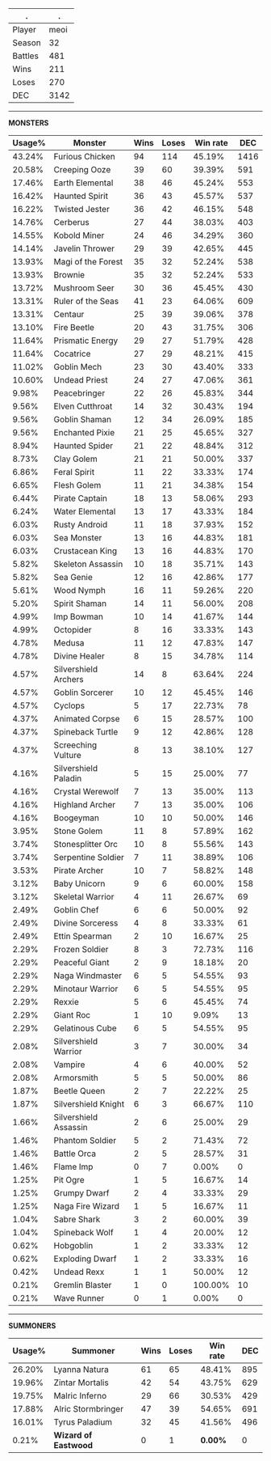 .|.
|-|-
Player|meoi
Season|32
Battles|481
Wins|211
Loses|270
DEC|3142

---
**MONSTERS**

Usage%|Monster|Wins|Loses|Win rate|DEC|
-|-|-|-|-|-|
43.24%|Furious Chicken|94|114|45.19%|1416|
20.58%|Creeping Ooze|39|60|39.39%|591|
17.46%|Earth Elemental|38|46|45.24%|553|
16.42%|Haunted Spirit|36|43|45.57%|537|
16.22%|Twisted Jester|36|42|46.15%|548|
14.76%|Cerberus|27|44|38.03%|403|
14.55%|Kobold Miner|24|46|34.29%|360|
14.14%|Javelin Thrower|29|39|42.65%|445|
13.93%|Magi of the Forest|35|32|52.24%|538|
13.93%|Brownie|35|32|52.24%|533|
13.72%|Mushroom Seer|30|36|45.45%|430|
13.31%|Ruler of the Seas|41|23|64.06%|609|
13.31%|Centaur|25|39|39.06%|378|
13.10%|Fire Beetle|20|43|31.75%|306|
11.64%|Prismatic Energy|29|27|51.79%|428|
11.64%|Cocatrice|27|29|48.21%|415|
11.02%|Goblin Mech|23|30|43.40%|333|
10.60%|Undead Priest|24|27|47.06%|361|
9.98%|Peacebringer|22|26|45.83%|344|
9.56%|Elven Cutthroat|14|32|30.43%|194|
9.56%|Goblin Shaman|12|34|26.09%|185|
9.56%|Enchanted Pixie|21|25|45.65%|327|
8.94%|Haunted Spider|21|22|48.84%|312|
8.73%|Clay Golem|21|21|50.00%|337|
6.86%|Feral Spirit|11|22|33.33%|174|
6.65%|Flesh Golem|11|21|34.38%|154|
6.44%|Pirate Captain|18|13|58.06%|293|
6.24%|Water Elemental|13|17|43.33%|184|
6.03%|Rusty Android|11|18|37.93%|152|
6.03%|Sea Monster|13|16|44.83%|181|
6.03%|Crustacean King|13|16|44.83%|170|
5.82%|Skeleton Assassin|10|18|35.71%|143|
5.82%|Sea Genie|12|16|42.86%|177|
5.61%|Wood Nymph|16|11|59.26%|220|
5.20%|Spirit Shaman|14|11|56.00%|208|
4.99%|Imp Bowman|10|14|41.67%|144|
4.99%|Octopider|8|16|33.33%|143|
4.78%|Medusa|11|12|47.83%|147|
4.78%|Divine Healer|8|15|34.78%|114|
4.57%|Silvershield Archers|14|8|63.64%|224|
4.57%|Goblin Sorcerer|10|12|45.45%|146|
4.57%|Cyclops|5|17|22.73%|78|
4.37%|Animated Corpse|6|15|28.57%|100|
4.37%|Spineback Turtle|9|12|42.86%|128|
4.37%|Screeching Vulture|8|13|38.10%|127|
4.16%|Silvershield Paladin|5|15|25.00%|77|
4.16%|Crystal Werewolf|7|13|35.00%|113|
4.16%|Highland Archer|7|13|35.00%|106|
4.16%|Boogeyman|10|10|50.00%|146|
3.95%|Stone Golem|11|8|57.89%|162|
3.74%|Stonesplitter Orc|10|8|55.56%|143|
3.74%|Serpentine Soldier|7|11|38.89%|106|
3.53%|Pirate Archer|10|7|58.82%|148|
3.12%|Baby Unicorn|9|6|60.00%|158|
3.12%|Skeletal Warrior|4|11|26.67%|69|
2.49%|Goblin Chef|6|6|50.00%|92|
2.49%|Divine Sorceress|4|8|33.33%|61|
2.49%|Ettin Spearman|2|10|16.67%|25|
2.29%|Frozen Soldier|8|3|72.73%|116|
2.29%|Peaceful Giant|2|9|18.18%|20|
2.29%|Naga Windmaster|6|5|54.55%|93|
2.29%|Minotaur Warrior|6|5|54.55%|95|
2.29%|Rexxie|5|6|45.45%|74|
2.29%|Giant Roc|1|10|9.09%|13|
2.29%|Gelatinous Cube|6|5|54.55%|95|
2.08%|Silvershield Warrior|3|7|30.00%|34|
2.08%|Vampire|4|6|40.00%|52|
2.08%|Armorsmith|5|5|50.00%|86|
1.87%|Beetle Queen|2|7|22.22%|25|
1.87%|Silvershield Knight|6|3|66.67%|110|
1.66%|Silvershield Assassin|2|6|25.00%|29|
1.46%|Phantom Soldier|5|2|71.43%|72|
1.46%|Battle Orca|2|5|28.57%|31|
1.46%|Flame Imp|0|7|0.00%|0|
1.25%|Pit Ogre|1|5|16.67%|14|
1.25%|Grumpy Dwarf|2|4|33.33%|29|
1.25%|Naga Fire Wizard|1|5|16.67%|11|
1.04%|Sabre Shark|3|2|60.00%|39|
1.04%|Spineback Wolf|1|4|20.00%|12|
0.62%|Hobgoblin|1|2|33.33%|12|
0.62%|Exploding Dwarf|1|2|33.33%|16|
0.42%|Undead Rexx|1|1|50.00%|12|
0.21%|Gremlin Blaster|1|0|100.00%|10|
0.21%|Wave Runner|0|1|0.00%|0|

---
**SUMMONERS**

Usage%|Summoner|Wins|Loses|Win rate|DEC|
-|-|-|-|-|-|
26.20%|Lyanna Natura|61|65|48.41%|895|
19.96%|Zintar Mortalis|42|54|43.75%|629|
19.75%|Malric Inferno|29|66|30.53%|429|
17.88%|Alric Stormbringer|47|39|54.65%|691|
16.01%|Tyrus Paladium|32|45|41.56%|496|
0.21%|**Wizard of Eastwood**|0|1|**0.00%**|0|
